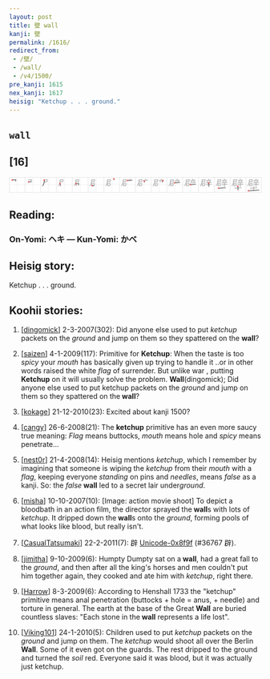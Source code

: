 ```yaml
---
layout: post
title: 壁 wall
kanji: 壁
permalink: /1616/
redirect_from:
 - /壁/
 - /wall/
 - /v4/1500/
pre_kanji: 1615
nex_kanji: 1617
heisig: "Ketchup . . . ground."
---
```


## `wall`

## [16]

<div class="stroke"><img src="../images/E5A381.png" /></div>

## Reading:

### On-Yomi: ヘキ &mdash; Kun-Yomi: かべ

## Heisig story:

Ketchup . . . ground.

## Koohii stories:

1) [<a href="http://kanji.koohii.com/profile/dingomick">dingomick</a>] 2-3-2007(302): Did anyone else used to put <em>ketchup</em> packets on the <em>ground</em> and jump on them so they spattered on the <strong>wall</strong>?

2) [<a href="http://kanji.koohii.com/profile/saizen">saizen</a>] 4-1-2009(117): Primitive for <strong>Ketchup</strong>: When the taste is too <em>spicy</em> your <em>mouth</em> has basically given up trying to handle it ..or in other words raised the white <em>flag</em> of surrender. But unlike war , putting <strong>Ketchup</strong> on it will usually solve the problem. <strong>Wall</strong>(dingomick); Did anyone else used to put ketchup packets on the <em>ground</em> and jump on them so they spattered on the<strong> wall</strong>?

3) [<a href="http://kanji.koohii.com/profile/kokage">kokage</a>] 21-12-2010(23): Excited about kanji 1500?

4) [<a href="http://kanji.koohii.com/profile/cangy">cangy</a>] 26-6-2008(21): The <strong>ketchup</strong> primitive has an even more saucy true meaning: <em>Flag</em> means buttocks, <em>mouth</em> means hole and <em>spicy</em> means penetrate...

5) [<a href="http://kanji.koohii.com/profile/nest0r">nest0r</a>] 21-4-2008(14): Heisig mentions <em>ketchup</em>, which I remember by imagining that someone is wiping the <em>ketchup</em> from their <em>mouth</em> with a <em>flag</em>, keeping everyone <em>standing</em> on pins and <em>needles</em>, means <em>false</em> as a kanji. So: the <em>false</em><strong> wall</strong> led to a secret lair under<em>ground</em>.

6) [<a href="http://kanji.koohii.com/profile/misha">misha</a>] 10-10-2007(10): [Image: action movie shoot] To depict a bloodbath in an action film, the director sprayed the<strong> wall</strong>s with lots of <em>ketchup</em>. It dripped down the<strong> wall</strong>s onto the <em>ground</em>, forming pools of what looks like blood, but really isn&#039;t.

7) [<a href="http://kanji.koohii.com/profile/CasualTatsumaki">CasualTatsumaki</a>] 22-2-2011(7): 辟 <a href="../v4/36767">Unicode-0x8f9f</a> (#36767 辟).

8) [<a href="http://kanji.koohii.com/profile/jimitha">jimitha</a>] 9-10-2009(6): Humpty Dumpty sat on a<strong> wall</strong>, had a great fall to the <em>ground</em>, and then after all the king&#039;s horses and men couldn&#039;t put him together again, they cooked and ate him with <em>ketchup</em>, right there.

9) [<a href="http://kanji.koohii.com/profile/Harrow">Harrow</a>] 8-3-2009(6): According to Henshall 1733 the &quot;ketchup&quot; primitive means anal penetration (buttocks + hole = anus, + needle) and torture in general. The earth at the base of the Great<strong> Wall</strong> are buried countless slaves: &quot;Each stone in the<strong> wall</strong> represents a life lost&quot;.

10) [<a href="http://kanji.koohii.com/profile/Viking101">Viking101</a>] 24-1-2010(5): Children used to put <em>ketchup</em> packets on the <em>ground</em> and jump on them. The <em>ketchup</em> would shoot all over the Berlin<strong> Wall</strong>. Some of it even got on the guards. The rest dripped to the ground and turned the <em>soil</em> red. Everyone said it was blood, but it was actually just ketchup.
